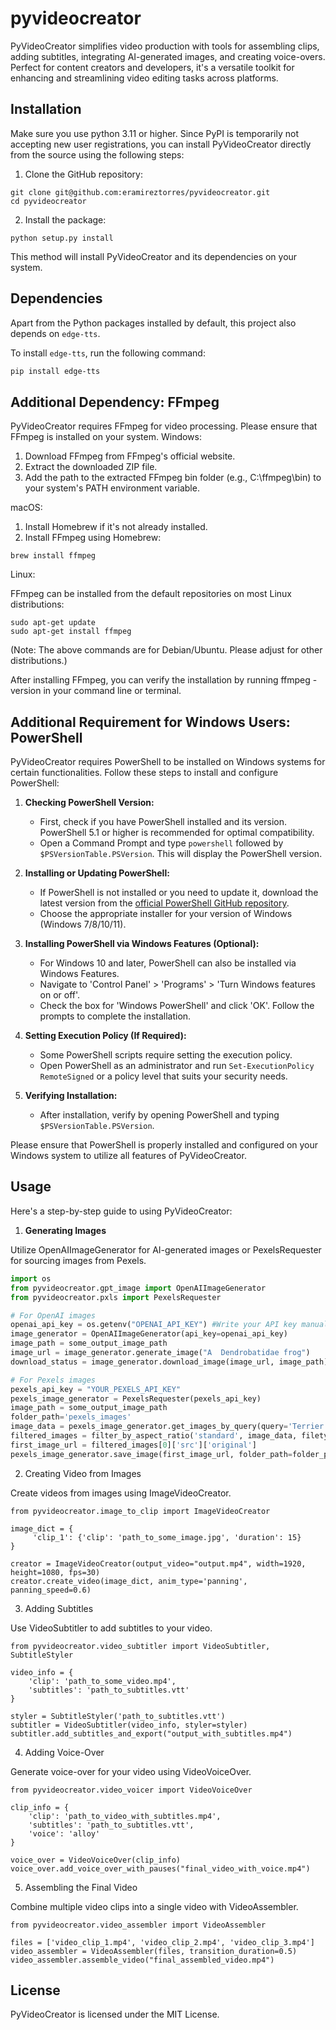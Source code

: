 # pyvideocreator
PyVideoCreator simplifies video production with tools for assembling clips, adding subtitles, integrating AI-generated images, and creating voice-overs. Perfect for content creators and developers, it's a versatile toolkit for enhancing and streamlining video editing tasks across platforms.


## Installation

Make sure you use python 3.11 or higher.
Since PyPI is temporarily not accepting new user registrations, you can install PyVideoCreator directly from the source using the following steps:
1. Clone the GitHub repository:
```
git clone git@github.com:eramireztorres/pyvideocreator.git
cd pyvideocreator
```
2. Install the package:
```
python setup.py install
```

This method will install PyVideoCreator and its dependencies on your system.

## Dependencies

Apart from the Python packages installed by default, this project also depends on `edge-tts`. 

To install `edge-tts`, run the following command:

```bash
pip install edge-tts
```

## Additional Dependency: FFmpeg

PyVideoCreator requires FFmpeg for video processing. Please ensure that FFmpeg is installed on your system.
Windows:

1. Download FFmpeg from FFmpeg's official website.
2. Extract the downloaded ZIP file.
3. Add the path to the extracted FFmpeg bin folder (e.g., C:\ffmpeg\bin) to your system's PATH environment variable.

macOS:
    
1. Install Homebrew if it's not already installed.
2. Install FFmpeg using Homebrew:

```
brew install ffmpeg
```

Linux:

FFmpeg can be installed from the default repositories on most Linux distributions:

```
sudo apt-get update
sudo apt-get install ffmpeg
```
(Note: The above commands are for Debian/Ubuntu. Please adjust for other distributions.)

After installing FFmpeg, you can verify the installation by running ffmpeg -version in your command line or terminal.

## Additional Requirement for Windows Users: PowerShell

PyVideoCreator requires PowerShell to be installed on Windows systems for certain functionalities. Follow these steps to install and configure PowerShell:

1. **Checking PowerShell Version:**
   - First, check if you have PowerShell installed and its version. PowerShell 5.1 or higher is recommended for optimal compatibility.
   - Open a Command Prompt and type `powershell` followed by `$PSVersionTable.PSVersion`. This will display the PowerShell version.

2. **Installing or Updating PowerShell:**
   - If PowerShell is not installed or you need to update it, download the latest version from the [official PowerShell GitHub repository](https://github.com/PowerShell/PowerShell).
   - Choose the appropriate installer for your version of Windows (Windows 7/8/10/11).

3. **Installing PowerShell via Windows Features (Optional):**
   - For Windows 10 and later, PowerShell can also be installed via Windows Features.
   - Navigate to 'Control Panel' > 'Programs' > 'Turn Windows features on or off'.
   - Check the box for 'Windows PowerShell' and click 'OK'. Follow the prompts to complete the installation.

4. **Setting Execution Policy (If Required):**
   - Some PowerShell scripts require setting the execution policy.
   - Open PowerShell as an administrator and run `Set-ExecutionPolicy RemoteSigned` or a policy level that suits your security needs.

5. **Verifying Installation:**
   - After installation, verify by opening PowerShell and typing `$PSVersionTable.PSVersion`.

Please ensure that PowerShell is properly installed and configured on your Windows system to utilize all features of PyVideoCreator.


## Usage

Here's a step-by-step guide to using PyVideoCreator:

1. **Generating Images**

Utilize OpenAIImageGenerator for AI-generated images or PexelsRequester for sourcing images from Pexels.

```python
import os
from pyvideocreator.gpt_image import OpenAIImageGenerator
from pyvideocreator.pxls import PexelsRequester

# For OpenAI images
openai_api_key = os.getenv("OPENAI_API_KEY") #Write your API key manually if not in the environment
image_generator = OpenAIImageGenerator(api_key=openai_api_key)
image_path = some_output_image_path
image_url = image_generator.generate_image("A  Dendrobatidae frog")
download_status = image_generator.download_image(image_url, image_path)

# For Pexels images
pexels_api_key = "YOUR_PEXELS_API_KEY"
pexels_image_generator = PexelsRequester(pexels_api_key)
image_path = some_output_image_path
folder_path='pexels_images'
image_data = pexels_image_generator.get_images_by_query(query='Terrier Dog')
filtered_images = filter_by_aspect_ratio('standard', image_data, filetype="photos")
first_image_url = filtered_images[0]['src']['original'] 
pexels_image_generator.save_image(first_image_url, folder_path=folder_path, filename=image_path)
```

2. Creating Video from Images

Create videos from images using ImageVideoCreator.
```
from pyvideocreator.image_to_clip import ImageVideoCreator

image_dict = {
     'clip_1': {'clip': 'path_to_some_image.jpg', 'duration': 15}
}

creator = ImageVideoCreator(output_video="output.mp4", width=1920, height=1080, fps=30)
creator.create_video(image_dict, anim_type='panning', panning_speed=0.6)

```

3. Adding Subtitles

Use VideoSubtitler to add subtitles to your video.
```
from pyvideocreator.video_subtitler import VideoSubtitler, SubtitleStyler

video_info = {
    'clip': 'path_to_some_video.mp4',
    'subtitles': 'path_to_subtitles.vtt'
}

styler = SubtitleStyler('path_to_subtitles.vtt')
subtitler = VideoSubtitler(video_info, styler=styler)
subtitler.add_subtitles_and_export("output_with_subtitles.mp4")
```

4. Adding Voice-Over

Generate voice-over for your video using VideoVoiceOver.
```
from pyvideocreator.video_voicer import VideoVoiceOver

clip_info = {
    'clip': 'path_to_video_with_subtitles.mp4',
    'subtitles': 'path_to_subtitles.vtt',
    'voice': 'alloy'
}

voice_over = VideoVoiceOver(clip_info)
voice_over.add_voice_over_with_pauses("final_video_with_voice.mp4")

```

5. Assembling the Final Video

Combine multiple video clips into a single video with VideoAssembler.
```
from pyvideocreator.video_assembler import VideoAssembler

files = ['video_clip_1.mp4', 'video_clip_2.mp4', 'video_clip_3.mp4']
video_assembler = VideoAssembler(files, transition_duration=0.5)
video_assembler.assemble_video("final_assembled_video.mp4")

```

## License

PyVideoCreator is licensed under the MIT License.